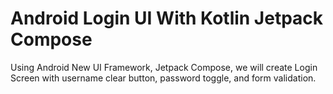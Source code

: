 # Android Login UI With Kotlin Jetpack Compose
Using Android New UI Framework, Jetpack Compose, we will create Login Screen with username clear button, password toggle, and form validation.

